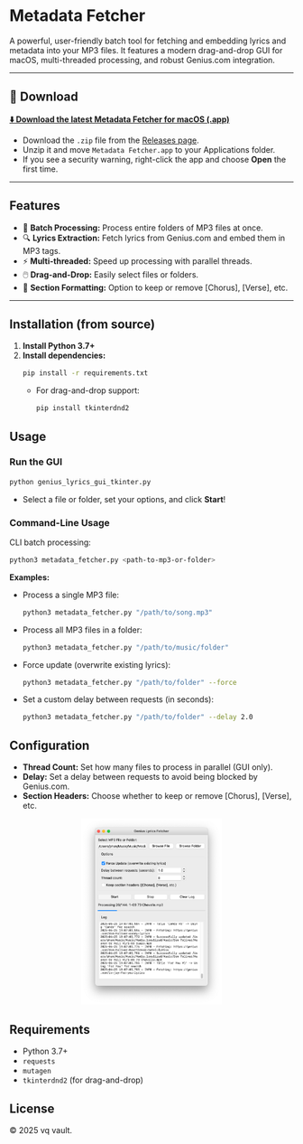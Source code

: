 # Metadata Fetcher

A powerful, user-friendly batch tool for fetching and embedding lyrics and metadata into your MP3 files. It features a modern drag-and-drop GUI for macOS, multi-threaded processing, and robust Genius.com integration.

---

## 🚀 Download

**[⬇️ Download the latest Metadata Fetcher for macOS (.app)](https://github.com/00vqla/metadata-fetcher/releases/latest)**

- Download the `.zip` file from the [Releases page](https://github.com/00vqla/metadata-fetcher/releases).
- Unzip it and move `Metadata Fetcher.app` to your Applications folder.
- If you see a security warning, right-click the app and choose **Open** the first time.

---

## Features

- 🎵 **Batch Processing:** Process entire folders of MP3 files at once.
- 🔍 **Lyrics Extraction:** Fetch lyrics from Genius.com and embed them in MP3 tags.
- ⚡ **Multi-threaded:** Speed up processing with parallel threads.
- 🖱️ **Drag-and-Drop:** Easily select files or folders.
- 📝 **Section Formatting:** Option to keep or remove [Chorus], [Verse], etc.

---

## Installation (from source)

1. **Install Python 3.7+**
2. **Install dependencies:**
   ```bash
   pip install -r requirements.txt
   ```
   - For drag-and-drop support:
     ```bash
     pip install tkinterdnd2
     ```

## Usage

### Run the GUI

```bash
python genius_lyrics_gui_tkinter.py
```

- Select a file or folder, set your options, and click **Start**!

### Command-Line Usage

CLI batch processing:

```bash
python3 metadata_fetcher.py <path-to-mp3-or-folder>
```

**Examples:**

- Process a single MP3 file:
  ```bash
  python3 metadata_fetcher.py "/path/to/song.mp3"
  ```
- Process all MP3 files in a folder:
  ```bash
  python3 metadata_fetcher.py "/path/to/music/folder"
  ```
- Force update (overwrite existing lyrics):
  ```bash
  python3 metadata_fetcher.py "/path/to/folder" --force
  ```
- Set a custom delay between requests (in seconds):
  ```bash
  python3 metadata_fetcher.py "/path/to/folder" --delay 2.0
  ```

## Configuration

- **Thread Count:** Set how many files to process in parallel (GUI only).
- **Delay:** Set a delay between requests to avoid being blocked by Genius.com.
- **Section Headers:** Choose whether to keep or remove [Chorus], [Verse], etc.

<p align="center">
  <img src="image.png" alt="Metadata Fetcher UI" width="250"/>
</p>

## Requirements

- Python 3.7+
- `requests`
- `mutagen`
- `tkinterdnd2` (for drag-and-drop)

## License

© 2025 vq vault.